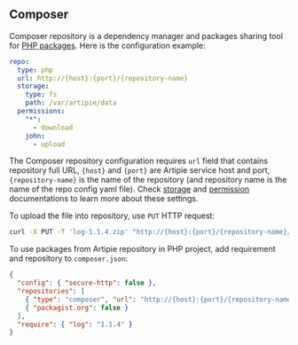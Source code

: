## Composer

Composer repository is a dependency manager and packages sharing tool for [PHP packages](https://getcomposer.org/).
Here is the configuration example:
```yaml
repo:
  type: php
  url: http://{host}:{port}/{repository-name}
  storage:
    type: fs
    path: /var/artipie/data
  permissions:
    "*":
      - download
    john:
      - upload
```
The Composer repository configuration requires `url` field that contains repository full URL,
`{host}` and `{port}` are Artipie service host and port, `{repository-name}`
is the name of the repository (and repository name is the name of the repo config yaml file). Check
[storage](./Configuration-Storage.md) and [permission](./Configuration-Repository-Permissions.md)
documentations to learn more about these settings.

To upload the file into repository, use `PUT` HTTP request:
```bash
curl -X PUT -T 'log-1.1.4.zip' "http://{host}:{port}/{repository-name}/log-1.1.4.zip"
```
To use packages from Artipie repository in PHP project, add requirement and repository to `composer.json`:
```json
{
  "config": { "secure-http": false },
  "repositories": [
    { "type": "composer", "url": "http://{host}:{port}/{repository-name}" },
    { "packagist.org": false }
  ],
  "require": { "log": "1.1.4" }
}
```